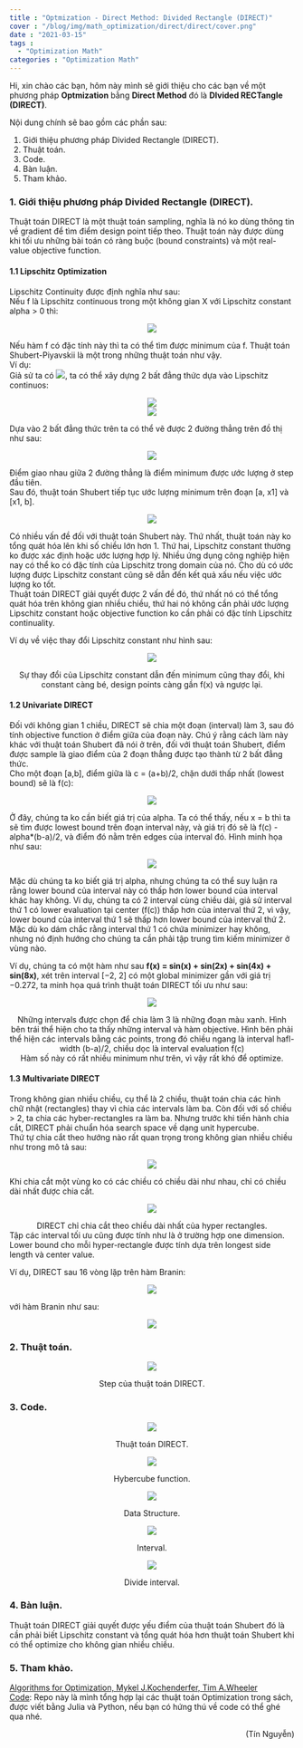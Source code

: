 ```yaml
---
title : "Optmization - Direct Method: Divided Rectangle (DIRECT)"
cover : "/blog/img/math_optimization/direct/direct/cover.png"
date : "2021-03-15"
tags : 
  - "Optimization Math"
categories : "Optimization Math"
---
```


Hi, xin chào các bạn, hôm này mình sẽ giới thiệu cho các bạn về một phương pháp <b>Optmization</b> bằng <b>Direct Method</b> đó là <b>DIvided RECTangle (DIRECT)</b>.

Nội dung chính sẽ bao gồm các phần sau: <br/>

1. Giới thiệu phương pháp Divided Rectangle (DIRECT).
2. Thuật toán.
3. Code.
4. Bàn luận.
5. Tham khảo.



### 1. Giới thiệu phương pháp Divided Rectangle (DIRECT).
Thuật toán DIRECT là một thuật toán sampling, nghĩa là nó ko dùng thông tin về gradient để tìm điểm design point tiếp theo. Thuật toán này được dùng khi tối ưu những bài toán có ràng buộc (bound constraints) và một real-value objective function.

#### 1.1 Lipschitz Optimization
Lipschitz Continuity được định nghĩa như sau:<br/>
Nếu f là Lipschitz continuous trong một không gian X với Lipschitz constant alpha > 0 thì: <br/>
<p align="center">
  <img src="https://render.githubusercontent.com/render/math?math=|f(x)-f(x^{'})| \leq \alpha|x-x^{'}| \forall x, x^{'} \in X">
</p>
Nếu hàm f có đặc tính này thì ta có thể tìm được minimum của f. Thuật toán Shubert-Piyavskii là một trong những thuật toán như vậy.<br/>
Ví dụ: <br/>
Giả sử ta có <img src="https://render.githubusercontent.com/render/math?math=M = [a,b] \subset R^{1}">, ta có thể xây dựng 2 bất đẳng thức dựa vào Lipschitz continuos:<br/>
 <p align="center">
  <img src="https://render.githubusercontent.com/render/math?math=f(x) \geq f(a) - \alpha(x-a)"><br/>
  <img src="https://render.githubusercontent.com/render/math?math=f(x) \geq f(b) %2B \alpha(x-b)">
</p>
Dựa vào 2 bất đẳng thức trên ta có thể vẽ được 2 đường thẳng trên đồ thị như sau: <br/>
<p align="center">
  <img src="https://github.com/ngthanhtin/blog/blob/master/static/img/math_optimization/direct/direct/shubert.png?raw=true">
</p>
Điểm giao nhau giữa 2 đường thẳng là điểm minimum được ước lượng ở step đầu tiên.<br/>
Sau đó, thuật toán Shubert tiếp tục ước lượng minimum trên đoạn [a, x1] và [x1, b].
<p align="center">
  <img src="https://github.com/ngthanhtin/blog/blob/master/static/img/math_optimization/direct/direct/shubert_iteration.png?raw=true">
</p>

Có nhiều vấn đề đối với thuật toán Shubert này. Thứ nhất, thuật toán này ko tổng quát hóa lên khi số chiều lớn hơn 1. Thứ hai, Lipschitz constant thường ko được xác định hoặc ước lượng hợp lý. Nhiều ứng dụng công nghiệp hiện nay có thể ko có đặc tính của Lipschitz trong domain của nó. Cho dù có ước lượng được Lipschitz constant cũng sẽ dẫn đến kết quả xấu nếu việc ước lượng ko tốt.<br/>
Thuật toán DIRECT giải quyết được 2 vấn đề đó, thứ nhất nó có thể tổng quát hóa trên không gian nhiều chiều, thứ hai nó không cần phải ước lượng Lipschitz constant hoặc objective function ko cần phải có đặc tính Lipschitz continuality.

Ví dụ về việc thay đổi Lipschitz constant như hình sau:
<p align="center">
  <img src="https://github.com/ngthanhtin/blog/blob/master/static/img/math_optimization/direct/direct/lipschitz_constant.png?raw=true">
</p>
<div style="text-align: center">Sự thay đổi của Lipschitz constant dẫn đến minimum cũng thay đổi, khi constant càng bé, design points càng gần f(x) và ngược lại.</div>

#### 1.2 Univariate DIRECT
Đối với không gian 1 chiều, DIRECT sẽ chia một đoạn (interval) làm 3, sau đó tính objective function ở điểm giữa của đoạn này. Chú ý rằng cách làm này khác với thuật toán Shubert đã nói ở trên, đối với thuật toán Shubert, điểm được sample là giao điểm của 2 đoạn thẳng được tạo thành từ 2 bất đẳng thức. <br/>
Cho một đoạn [a,b], điểm giữa là c = (a+b)/2, chặn dưới thấp nhất (lowest bound) sẽ là f(c):<br/>
<p align="center">
  <img src="https://render.githubusercontent.com/render/math?math=f(x) \geq f(c) - \alpha|x-c|">
</p>
Ở đây, chúng ta ko cần biết giá trị của alpha. Ta có thể thấy, nếu x = b thì ta sẽ tìm được lowest bound trên đoạn interval này, và giá trị đó sẽ là f(c) - alpha*(b-a)/2, và điểm đó nằm trên edges của interval đó. Hình minh họa như sau: <br/>
<p align="center">
  <img src="https://github.com/ngthanhtin/blog/blob/master/static/img/math_optimization/direct/direct/univariate_lowest_bound.jpg?raw=true">
</p>
Mặc dù chúng ta ko biết giá trị alpha, nhưng chúng ta có thể suy luận ra rằng lower bound của interval này có thấp hơn lower bound của interval khác hay không. Ví dụ, chúng ta có 2 interval cùng chiều dài, giả sử interval thứ 1 có lower evaluation tại center (f(c)) thấp hơn của interval thứ 2, vì vậy, lower bound của interval thứ 1 sẽ thấp hơn lower bound của interval thứ 2. Mặc dù ko dám chắc rằng interval thứ 1 có chứa minimizer hay không, nhưng nó định hướng cho chúng ta cần phải tập trung tìm kiếm minimizer ở vùng nào.

Ví dụ, chúng ta có một hàm như sau <b>f(x) = sin(x) + sin(2x) + sin(4x) + sin(8x)</b>, xét trên interval [−2, 2] có một global minimizer gần với giá trị −0.272, ta minh họa quá trình thuật toán DIRECT tối ưu như sau:<br/>
<p align="center">
  <img src="https://github.com/ngthanhtin/blog/blob/master/static/img/math_optimization/direct/direct/univariate_example.png?raw=true">
</p>
<div style="text-align: center">Những intervals được chọn để chia làm 3 là những đoạn màu xanh. Hình bên trái thể hiện cho ta thấy những interval và hàm objective. Hình bên phải thể hiện các intervals bằng các points, trong đó chiều ngang là interval hafl-width (b-a)/2, chiều dọc là interval evaluation f(c)</div>
<div style="text-align: center">Hàm số này có rất nhiều minimum như trên, vì vậy rất khó để optimize.</div>

#### 1.3 Multivariate DIRECT
Trong không gian nhiều chiều, cụ thể là 2 chiều, thuật toán chia các hình chữ nhật (rectangles) thay vì chia các intervals làm ba. Còn đối với số chiều > 2, ta chia các hyber-rectangles ra làm ba. Nhưng trước khi tiến hành chia cắt, DIRECT phải chuẩn hóa search space về  dạng unit hypercube.<br/>
Thứ tự chia cắt theo hướng nào rất quan trọng trong không gian nhiều chiều như trong mô tả sau:<br/>
<p align="center">
  <img src="https://github.com/ngthanhtin/blog/blob/master/static/img/math_optimization/direct/direct/multivariate_order.png?raw=true">
</p>
Khi chia cắt một vùng ko có các chiều có chiều dài như nhau, chỉ có chiều dài nhất được chia cắt.<br/>
<p align="center">
  <img src="https://github.com/ngthanhtin/blog/blob/master/static/img/math_optimization/direct/direct/multivariate_hyper_rectangle.png?raw=true">
</p>
<div style="text-align: center">DIRECT chỉ chia cắt theo chiều dài nhất của hyper rectangles.</div>
Tập các interval tối ưu cũng được tính như là ở trường hợp one dimension. Lower bound cho mỗi hyper-rectangle được tính dựa trên longest
side length và center value.

Ví dụ, DIRECT sau 16 vòng lặp trên hàm Branin:<br/>
<p align="center">
  <img src="https://github.com/ngthanhtin/blog/blob/master/static/img/math_optimization/direct/direct/cover.png?raw=true">
</p>
với hàm Branin như sau:<br/>
<p align="center">
  <img src="https://render.githubusercontent.com/render/math?math=f(x) = \alpha(x_{2} - bx^{2} %2B cx_{1} - r)^{2} %2B s(1-t)cos(x_{1}) %2B + s">
</p>

### 2. Thuật toán.
<p align="center">
  <img src="https://github.com/ngthanhtin/blog/blob/master/static/img/math_optimization/direct/direct/flow_code.png?raw=true">
</p>
<div style="text-align: center">Step của thuật toán DIRECT.</div>

### 3. Code.
<p align="center">
  <img src="https://github.com/ngthanhtin/blog/blob/master/static/img/math_optimization/direct/direct/main_code.png?raw=true">
</p>
<div style="text-align: center">Thuật toán DIRECT.</div>

<p align="center">
  <img src="https://github.com/ngthanhtin/blog/blob/master/static/img/math_optimization/direct/direct/hybercube.png?raw=true">
</p>
<div style="text-align: center">Hybercube function.</div>

<p align="center">
  <img src="https://github.com/ngthanhtin/blog/blob/master/static/img/math_optimization/direct/direct/data_structure.png?raw=true">
</p>
<div style="text-align: center">Data Structure.</div>

<p align="center">
  <img src="https://github.com/ngthanhtin/blog/blob/master/static/img/math_optimization/direct/direct/opt_interval.png?raw=true">
</p>
<div style="text-align: center">Interval.</div>

<p align="center">
  <img src="https://github.com/ngthanhtin/blog/blob/master/static/img/math_optimization/direct/direct/divide.png?raw=true">
</p>
<div style="text-align: center">Divide interval.</div>


### 4. Bàn luận.
Thuật toán DIRECT giải quyết được yếu điểm của thuật toán Shubert đó là cần phải biết Lipschitz constant và tổng quát hóa hơn thuật toán Shubert khi có thể optimize cho không gian nhiều chiều.<br/>


### 5. Tham khảo.
[Algorithms for Optimization, Mykel J.Kochenderfer, Tim A.Wheeler]()<br/>
[Code](https://github.com/ngthanhtin/optimization_algorithm): Repo này là mình tổng hợp lại các thuật toán Optimization trong sách, được viết bằng Julia và Python, nếu bạn có hứng thú về code có thể ghé qua nhé.<br/>

<div style="text-align: right"> (Tín Nguyễn) </div>
